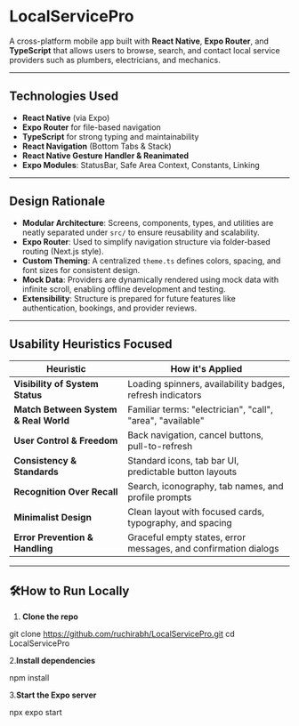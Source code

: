 # LocalServicePro

A cross-platform mobile app built with **React Native**, **Expo Router**, and **TypeScript** that allows users to browse, search, and contact local service providers such as plumbers, electricians, and mechanics.

---

## Technologies Used

- **React Native** (via Expo)
- **Expo Router** for file-based navigation
- **TypeScript** for strong typing and maintainability
- **React Navigation** (Bottom Tabs & Stack)
- **React Native Gesture Handler & Reanimated**
- **Expo Modules**: StatusBar, Safe Area Context, Constants, Linking

---

##  Design Rationale

- **Modular Architecture**: Screens, components, types, and utilities are neatly separated under `src/` to ensure reusability and scalability.
- **Expo Router**: Used to simplify navigation structure via folder-based routing (Next.js style).
- **Custom Theming**: A centralized `theme.ts` defines colors, spacing, and font sizes for consistent design.
- **Mock Data**: Providers are dynamically rendered using mock data with infinite scroll, enabling offline development and testing.
- **Extensibility**: Structure is prepared for future features like authentication, bookings, and provider reviews.

---

##  Usability Heuristics Focused

| Heuristic                                | How it's Applied                                                |
|------------------------------------------|-----------------------------------------------------------------|
|  **Visibility of System Status**         | Loading spinners, availability badges, refresh indicators       |
|  **Match Between System & Real World**   | Familiar terms: "electrician", "call", "area", "available"      |
|  **User Control & Freedom**              | Back navigation, cancel buttons, pull-to-refresh                |
|  **Consistency & Standards**             | Standard icons, tab bar UI, predictable button layouts          |
|  **Recognition Over Recall**             | Search, iconography, tab names, and profile prompts             | 
|  **Minimalist Design**                   | Clean layout with focused cards, typography, and spacing        |
|  **Error Prevention & Handling**         | Graceful empty states, error messages, and confirmation dialogs |

---

## 🛠How to Run Locally

1. **Clone the repo**

git clone https://github.com/ruchirabh/LocalServicePro.git
cd LocalServicePro

2.**Install dependencies**

npm install

3.**Start the Expo server**

npx expo start


